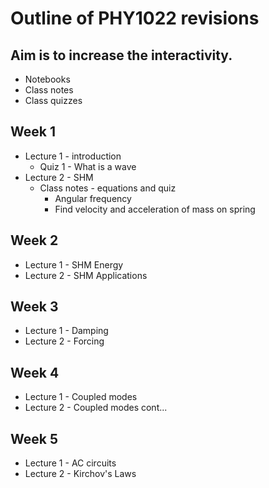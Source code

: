 # Outline of PHY1022 revisions
## Aim is to increase the interactivity.

* Notebooks
* Class notes
* Class quizzes

## Week 1
* Lecture 1 - introduction
  * Quiz 1 - What is a wave
* Lecture 2 - SHM
  * Class notes - equations and quiz
    * Angular frequency
    * Find velocity and acceleration of mass on spring
## Week 2
* Lecture 1 - SHM Energy
* Lecture 2 - SHM Applications
## Week 3
* Lecture 1 - Damping
* Lecture 2 - Forcing
## Week 4
* Lecture 1 - Coupled modes
* Lecture 2 - Coupled modes cont...
## Week 5
* Lecture 1 - AC circuits
* Lecture 2 - Kirchov's Laws

